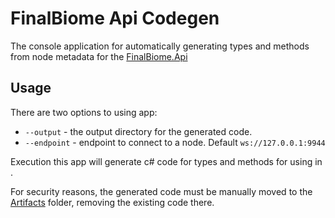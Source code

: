# FinalBiome Api Codegen

The console application for automatically generating types and methods from node metadata for the [FinalBiome.Api](../FinalBiome.Api/README.md)

## Usage
There are two options to using app:
* `--output` - the output directory for the generated code.
* `--endpoint` - endpoint to connect to a node. Default `ws://127.0.0.1:9944`

Execution this app will generate c# code for types and methods for using in [](../Console.Api/).

For security reasons, the generated code must be manually moved to the [Artifacts](../FinalBiome.Api/Artifacts/) folder, removing the existing code there.
